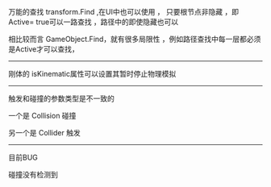 万能的查找 transform.Find ,在UI中也可以使用 ， 只要根节点非隐藏 ，即Active= true可以一路查找 ，路径中的即使隐藏也可以

相比较而言 GameObject.Find，就有很多局限性 ，例如路径查找中每一层都必须是Active才可以查找，



-----
刚体的 isKinematic属性可以设置其暂时停止物理模拟


-----
触发和碰撞的参数类型是不一致的

一个是 Collision 碰撞

另一个是 Collider 触发


-----
目前BUG


碰撞没有检测到

